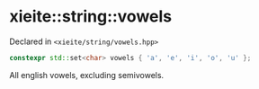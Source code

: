 # xieite::string::vowels
Declared in `<xieite/string/vowels.hpp>`
```cpp
constexpr std::set<char> vowels { 'a', 'e', 'i', 'o', 'u' };
```
All english vowels, excluding semivowels.
